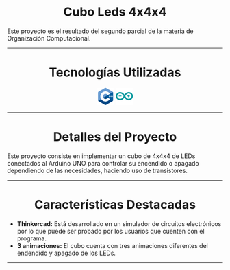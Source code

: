 <h1 align="center">Cubo Leds 4x4x4</h1>
<p>Este proyecto es el resultado del segundo parcial de la materia de Organización Computacional.</p>
<hr>
<h1 align="center">Tecnologías Utilizadas</h1>
<div align="center">
  <img src="https://github.com/devicons/devicon/blob/master/icons/cplusplus/cplusplus-original.svg" alt="CPP" title="C++" width="40px">
  <img src="https://github.com/devicons/devicon/blob/master/icons/arduino/arduino-original.svg" alt="Arduino" title="Arduino" width="40px">
</div>
<hr>
<h1 align="center">Detalles del Proyecto</h1>
<p>Este proyecto consiste en implementar un cubo de 4x4x4 de LEDs conectados al Arduino UNO para controlar su encendido o apagado dependiendo de las necesidades, haciendo uso de transistores. </p>
<hr>
<h1 align="center">Características Destacadas</h1>
<ul>
  <li><b>Thinkercad:</b> Está desarrollado en un simulador de circuitos electrónicos por lo que puede ser probado por los usuarios que cuenten con el programa.</li>
  <li><b>3 animaciones:</b> El cubo cuenta con tres animaciones diferentes del endendido y apagado de los LEDs.</li>
</ul>
<hr>
<!--<h1 align="center">Interfaz</h1>
<div align="center">
  <img src="P1_OC.png" alt="Interface" title="Interface" width="600px">
</div>
<hr>-->

